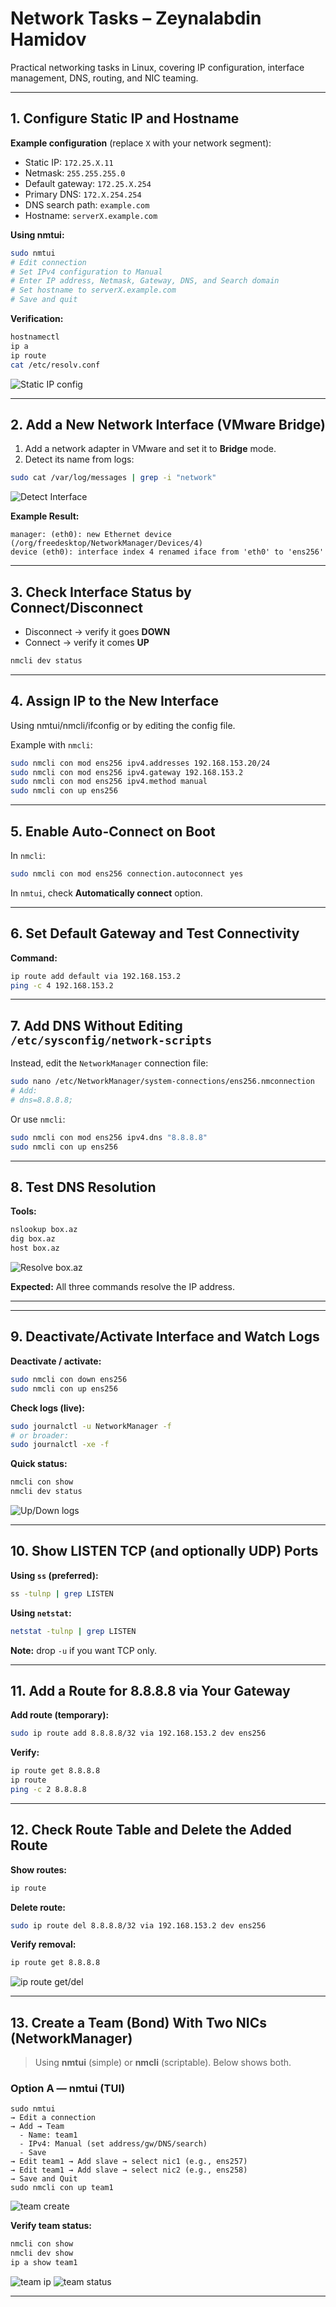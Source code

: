 # Network Tasks – Zeynalabdin Hamidov

Practical networking tasks in Linux, covering IP configuration, interface management, DNS, routing, and NIC teaming.

---

## 1. Configure Static IP and Hostname

**Example configuration** (replace `X` with your network segment):

- Static IP: `172.25.X.11`
- Netmask: `255.255.255.0`
- Default gateway: `172.25.X.254`
- Primary DNS: `172.X.254.254`
- DNS search path: `example.com`
- Hostname: `serverX.example.com`

**Using nmtui:**
```bash
sudo nmtui
# Edit connection
# Set IPv4 configuration to Manual
# Enter IP address, Netmask, Gateway, DNS, and Search domain
# Set hostname to serverX.example.com
# Save and quit
```

**Verification:**
```bash
hostnamectl
ip a
ip route
cat /etc/resolv.conf
```

![Static IP config](./screenshots/static_ip_config.png)

---

## 2. Add a New Network Interface (VMware Bridge)

1. Add a network adapter in VMware and set it to **Bridge** mode.
2. Detect its name from logs:
```bash
sudo cat /var/log/messages | grep -i "network"
```
![Detect Interface](./screenshots/detect_interface.png)

**Example Result:**
```
manager: (eth0): new Ethernet device (/org/freedesktop/NetworkManager/Devices/4)
device (eth0): interface index 4 renamed iface from 'eth0' to 'ens256'
```

---

## 3. Check Interface Status by Connect/Disconnect

- Disconnect → verify it goes **DOWN**
- Connect → verify it comes **UP**

```bash
nmcli dev status
```

---

## 4. Assign IP to the New Interface

Using nmtui/nmcli/ifconfig or by editing the config file.

Example with `nmcli`:
```bash
sudo nmcli con mod ens256 ipv4.addresses 192.168.153.20/24
sudo nmcli con mod ens256 ipv4.gateway 192.168.153.2
sudo nmcli con mod ens256 ipv4.method manual
sudo nmcli con up ens256
```

---

## 5. Enable Auto-Connect on Boot

In `nmcli`:
```bash
sudo nmcli con mod ens256 connection.autoconnect yes
```

In `nmtui`, check **Automatically connect** option.

---

## 6. Set Default Gateway and Test Connectivity

**Command:**
```bash
ip route add default via 192.168.153.2
ping -c 4 192.168.153.2
```

---

## 7. Add DNS Without Editing `/etc/sysconfig/network-scripts`

Instead, edit the `NetworkManager` connection file:
```bash
sudo nano /etc/NetworkManager/system-connections/ens256.nmconnection
# Add:
# dns=8.8.8.8;
```
Or use `nmcli`:
```bash
sudo nmcli con mod ens256 ipv4.dns "8.8.8.8"
sudo nmcli con up ens256
```

---

## 8. Test DNS Resolution

**Tools:**
```bash
nslookup box.az
dig box.az
host box.az
```
![Resolve box.az](./screenshots/resolve.ip.png.png)

**Expected:** All three commands resolve the IP address.

---

---

## 9. Deactivate/Activate Interface and Watch Logs

**Deactivate / activate:**
```bash
sudo nmcli con down ens256
sudo nmcli con up ens256
```

**Check logs (live):**
```bash
sudo journalctl -u NetworkManager -f
# or broader:
sudo journalctl -xe -f
```

**Quick status:**
```bash
nmcli con show
nmcli dev status
```

![Up/Down logs](./screenshots/nmcli_up_down_logs.png)

---

## 10. Show LISTEN TCP (and optionally UDP) Ports

**Using `ss` (preferred):**
```bash
ss -tulnp | grep LISTEN
```

**Using `netstat`:**
```bash
netstat -tulnp | grep LISTEN
```

**Note:** drop `-u` if you want TCP only.

---

## 11. Add a Route for 8.8.8.8 via Your Gateway

**Add route (temporary):**
```bash
sudo ip route add 8.8.8.8/32 via 192.168.153.2 dev ens256
```

**Verify:**
```bash
ip route get 8.8.8.8
ip route
ping -c 2 8.8.8.8
```

---

## 12. Check Route Table and Delete the Added Route

**Show routes:**
```bash
ip route
```

**Delete route:**
```bash
sudo ip route del 8.8.8.8/32 via 192.168.153.2 dev ens256
```

**Verify removal:**
```bash
ip route get 8.8.8.8
```
![ip route get/del](./screenshots/ip_route_get_del.png)

---

## 13. Create a Team (Bond) With Two NICs (NetworkManager)

> Using **nmtui** (simple) or **nmcli** (scriptable). Below shows both.

### Option A — nmtui (TUI)
```text
sudo nmtui
→ Edit a connection
→ Add → Team
  - Name: team1
  - IPv4: Manual (set address/gw/DNS/search)
  - Save
→ Edit team1 → Add slave → select nic1 (e.g., ens257)
→ Edit team1 → Add slave → select nic2 (e.g., ens258)
→ Save and Quit
sudo nmcli con up team1
```
![team create](./screenshots/team1_create.png)

**Verify team status:**
```bash
nmcli con show
nmcli dev show
ip a show team1
```
![team ip](./screenshots/team1_ip.png)
![team status](./screenshots/team1_status.png)

---